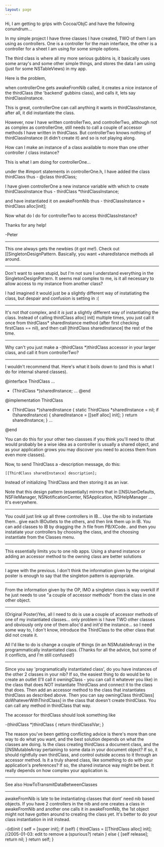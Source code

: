 ```yaml
---
layout: page
---
```


Hi, I am getting to grips with Cocoa/ObjC and have the following conundrum...

In my simple project I have three classes I have created, TWO of them I am using as controllers. One is a controller for the main interface, the other is a controller for a sheet I am using for some simple options.

The third class is where all my more serious gubbins is, it basically uses some array's and some other simple things, and stores the data I am using (just for some NSTableViews) in my app.

Here is the problem,

when controllerOne gets awakeFromNib called, it creates a nice instance of the thirdClass (the 'backend' gubbins class), and calls it, lets say thirdClassInstance.

This is great, controllerOne can call anything it wants in thirdClassInstance, after all, it did instantiate the class.

However, now I have written controllerTwo, and controllerTwo, although not as complex as controllerOne, still needs to call a couple of accessor methods I have written in thirdClass. But controllerTwo knows nothing of thirdClassInstance (it didn't create it) and so is not playing along.

How can I make an instance of a class available to more than one other controller / class instance?

This is what I am doing for controllerOne...

under the #import statements in controllerOne.h, I have added the class thirdClass thus -    @class thirdClass;

I have given controllerOne a new instance variable with which to create thirdClassInstance thus -     thirdClass *thirdClassInstance;

and have instantiated it on awakeFromNib thus -     thirdClassInstance = thirdClass alloc]init];

Now what do I do for controllerTwo to access thirdClassInstance?

Thanks for any help!

-Peter

----

This one always gets the newbies (it got me!). Check out [[SingletonDesignPattern. Basically, you want +sharedIstance methods all around.

----

Don't want to seem stupid, but I'm not sure I understand everything in the SingletonDesignPattern. It seems real complex to me, is it all necessary to allow access to my instance from another class? 

I had imagined it would just be a slightly different way of instatiating the class, but despair and confusion is setting in :(

----

It's not *that* complex, and it *is* just a slightly different way of instantiating the class. Instead of calling thirdClass alloc] init] multiple times, you just call it once from thirdClass* sharedInstance method (after first checking firstClass == nil), and then call [thirdClass sharedInstance] the rest of the time.

----

Why can't you just make a     -(thirdClass *)thirdClass accessor in your larger class, and call it from controllerTwo?

----

I wouldn't recommend that. Here's what it boils down to (and this is what I do for internal shared classes).

    
 @interface ThirdClass
 ...
 + (ThirdClass *)sharedInstance;
 ...
 @end
 
 @implementation ThirdClass
 
 + (ThirdClass *)sharedInstance {
     static ThirdClass *sharedInstance = nil;
     if (!sharedInstance) {
         sharedInstance = [[self alloc] init];
     }
     return sharedInstance;
 }
 ...
 
 @end


You can do this for your other two classses if you think you'll need to (that would probably be a wise idea as a controller is usually a shared object, and as your application grows you may discover you need to access them from even more classes).

Now, to send ThirdClass a -description message, do this:

    [[ThirdClass sharedInstance] description];

Instead of initializing ThirdClass and then storing it as an ivar.

Note that this design pattern (essentially) mirrors that in [[NSUserDefaults, NSFileManager, NSNotificationCenter, NSApplication, NSHelpManager ... It's everywhere.

----
You could just link up all three controllers in IB...
Use the nib to instantiate them.. give each IBOutlets to the others, and then link them up in IB.
You can add classes to IB by dragging the .h file from PB/XCode.. and then you instatiate your controllers by choosing the class, and the choosing instantiate from the Classes menu.

----
This essentially limits you to one nib apps. Using a shared instance or adding an accessor method to the owning class are better solutions

----
I agree with the previous.  I don't think the information given by the original poster is enough to say that the singleton pattern is appropriate.

----
From the information given by the OP, IMO a singleton class is way overkill if he just needs to use "a couple of accessor methods" from the class in one other object.

----
(Original Poster)Yes, all I need to do is use a couple of accessor methods of one of my instantiated classes... only problem is I have TWO other classes and obviously only one of them alloc'd and init'd the instance... so I need some way to, I don't know, introduce the ThirdClass to the other class that did not create it.

All I'd like to do is change a couple of things (in an NSMutableArray) in the programmatically instantiated class. (Thanks for all the advice, but some of it conflicts, and I'm still confused!)

----

Since you say 'programatically instantiated class', do you have instances of the other 2 classes in your nib? If so, the easiest thing to do would be to create an outlet (I'll call it owningClass - you can call it whatever you like) in the class that does NOT instantiate ThirdClass and connect it to the class that does. Then add an accessor method to the class that instantiates thirdClass as described above. Then you can say 
    owningClass thirdClass] doWhateverWithThirdClass] in the class that doesn't create thirdClass. You can call any method in thirdClass that way.

The accessor for thirdClass should look something like

    
 -(thirdClass *)thirdClass
 {
     return thirdClassIVar;
 }


The reason you've been getting conflicting advice is there's more than one way to do what you want, and the best solution depends on what the classes are doing. Is the class creating thirdClass a document class, and the [[NSMutableArray pertaining to some data in your document object? If so, it should rightfully own thirdClass, and control outside access to it through an accessor method. Is it a truly shared class, like something to do with your application's preferences? If so, the shared instance way might be best. It really depends on how complex your application is.

----

See also HowToTransmitDataBetweenClasses

----
awakeFromNib is late to be instantiating classes that dont' need nib based objects. If you have 2 controllers in the nib and one creates a class in awakeFromNib and another one calls it in awakeFromNib, the 1st object might not have gotten around to creating the class yet. It's better to do your class instantiation in init instead.

    
 -(id)init
 {
   self = [super init];
   if (self)
   {
     thirdClass = [[ThirdClass alloc] init]; //2005-01-03: edit to remove a (spurious?) retain
   }
   else
   {
     [self release];
     return nil;
   }
   return self;
 }
